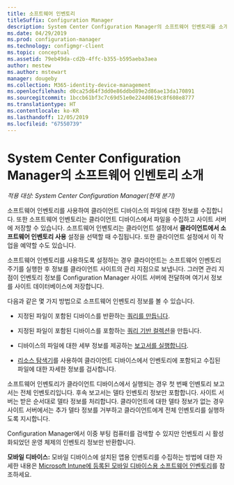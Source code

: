 ```yaml
---
title: 소프트웨어 인벤토리
titleSuffix: Configuration Manager
description: System Center Configuration Manager의 소프트웨어 인벤토리를 소개합니다.
ms.date: 04/29/2019
ms.prod: configuration-manager
ms.technology: configmgr-client
ms.topic: conceptual
ms.assetid: 79eb49da-cd2b-4ffc-b355-b595aeba3aea
author: mestew
ms.author: mstewart
manager: dougeby
ms.collection: M365-identity-device-management
ms.openlocfilehash: d0ca25d64f3dd0e86ddbd89e2d86ae13da170891
ms.sourcegitcommit: 1bccb61bf3c7c69d51e0e224d0619c8f608e8777
ms.translationtype: HT
ms.contentlocale: ko-KR
ms.lasthandoff: 12/05/2019
ms.locfileid: "67550739"
---
```

# <a name="introduction-to-software-inventory-in-system-center-configuration-manager"></a>System Center Configuration Manager의 소프트웨어 인벤토리 소개

*적용 대상: System Center Configuration Manager(현재 분기)*

소프트웨어 인벤토리를 사용하여 클라이언트 디바이스의 파일에 대한 정보를 수집합니다. 또한 소프트웨어 인벤토리는 클라이언트 디바이스에서 파일을 수집하고 사이트 서버에 저장할 수 있습니다. 소프트웨어 인벤토리는 클라이언트 설정에서 **클라이언트에서 소프트웨어 인벤토리 사용** 설정을 선택할 때 수집됩니다. 또한 클라이언트 설정에서 이 작업을 예약할 수도 있습니다.  

소프트웨어 인벤토리를 사용하도록 설정하는 경우 클라이언트는 소프트웨어 인벤토리 주기를 실행한 후 정보를 클라이언트 사이트의 관리 지점으로 보냅니다. 그러면 관리 지점이 인벤토리 정보를 Configuration Manager 사이트 서버에 전달하며 여기서 정보를 사이트 데이터베이스에 저장합니다.

 다음과 같은 몇 가지 방법으로 소프트웨어 인벤토리 정보를 볼 수 있습니다.  

- 지정된 파일이 포함된 디바이스를 반환하는 [쿼리를 만듭니다](../../../../core/servers/manage/create-queries.md).   

- 지정된 파일이 포함된 디바이스를 포함하는 [쿼리 기반 컬렉션](../../../../core/clients/manage/collections/introduction-to-collections.md)을 만듭니다.   

- 디바이스의 파일에 대한 세부 정보를 제공하는 [보고서를 실행합니다](../../../../core/servers/manage/reporting.md).

- [리소스 탐색기](../../../../core/clients/manage/inventory/use-resource-explorer-to-view-software-inventory.md)를 사용하여 클라이언트 디바이스에서 인벤토리에 포함되고 수집된 파일에 대한 자세한 정보를 검사합니다.   

 소프트웨어 인벤토리가 클라이언트 디바이스에서 실행되는 경우 첫 번째 인벤토리 보고서는 전체 인벤토리입니다. 후속 보고서는 델타 인벤토리 정보만 포함합니다. 사이트 서버는 받은 순서대로 델타 정보를 처리합니다. 클라이언트에 대한 델타 정보가 없는 경우 사이트 서버에서는 추가 델타 정보를 거부하고 클라이언트에게 전체 인벤토리를 실행하도록 지시합니다.  

 Configuration Manager에서 이중 부팅 컴퓨터를 검색할 수 있지만 인벤토리 시 활성화되었던 운영 체제의 인벤토리 정보만 반환합니다.  

**모바일 디바이스:** 모바일 디바이스에 설치된 앱용 인벤토리를 수집하는 방법에 대한 자세한 내용은 [Microsoft Intune에 등록된 모바일 디바이스용 소프트웨어 인벤토리](../../../../mdm/deploy-use/software-inventory-mobile-devices.md)를 참조하세요.
